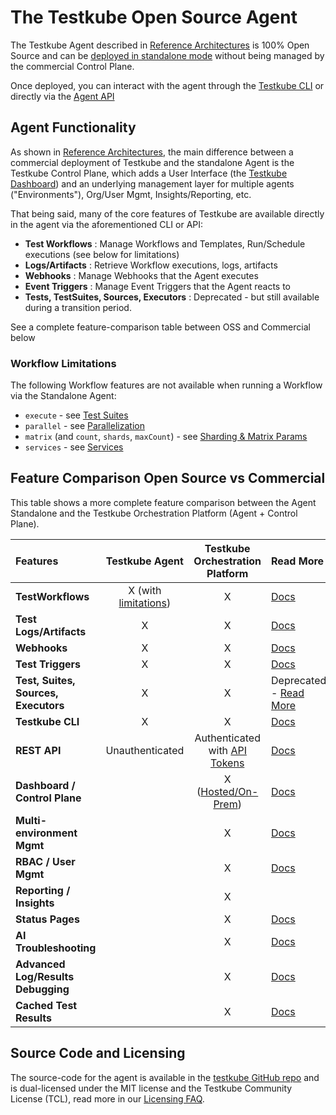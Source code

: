 # The Testkube Open Source Agent

The Testkube Agent described in [Reference Architectures](install/reference-architectures) is
100% Open Source and can be [deployed in standalone mode](install/standalone-agent) without being managed
by the commercial Control Plane.

Once deployed, you can interact with the agent through the [Testkube CLI](install/cli) or directly via the
[Agent API](/openapi/overview#agent-api)

## Agent Functionality

As shown in [Reference Architectures](install/reference-architectures), the main difference between a commercial deployment of
Testkube and the standalone Agent is the Testkube Control Plane, which adds a User Interface (the [Testkube Dashboard](testkube-dashboard-explore))
and an underlying management layer for multiple agents ("Environments"), Org/User Mgmt, Insights/Reporting, etc.

That being said, many of the core features of Testkube are available directly in the agent via the aforementioned CLI or API:

- **Test Workflows** : Manage Workflows and Templates, Run/Schedule executions (see below for limitations)
- **Logs/Artifacts** : Retrieve Workflow executions, logs, artifacts
- **Webhooks** : Manage Webhooks that the Agent executes
- **Event Triggers** : Manage Event Triggers that the Agent reacts to
- **Tests, TestSuites, Sources, Executors** : Deprecated - but still available during a transition period.

See a complete feature-comparison table between OSS and Commercial below

### Workflow Limitations

The following Workflow features are not available when running a Workflow via the Standalone Agent:

- `execute` - see [Test Suites](test-workflows-test-suites)
- `parallel` - see [Parallelization](test-workflows-parallel)
- `matrix` (and `count`, `shards`, `maxCount`) - see [Sharding & Matrix Params](test-workflows-matrix-and-sharding)
- `services` - see [Services](test-workflows-services)

## Feature Comparison Open Source vs Commercial

This table shows a more complete feature comparison between the Agent Standalone and the 
Testkube Orchestration Platform (Agent + Control Plane). 

| Features                             |                Testkube Agent                 |                              Testkube Orchestration Platform                               | Read More                                              |
|:-------------------------------------|:---------------------------------------------:|:------------------------------------------------------------------------------------------:|:-------------------------------------------------------|
| **TestWorkflows**                    | X (with [limitations](#workflow-limitations)) |                                             X                                              | [Docs](test-workflows)                                 |
| **Test Logs/Artifacts**              |                       X                       |                                             X                                              | [Docs](logs-and-artifacts)                             |
| **Webhooks**                         |                       X                       |                                             X                                              | [Docs](webhooks)                                       |
| **Test Triggers**                    |                       X                       |                                             X                                              | [Docs](triggering-overview)                            |
| **Test, Suites, Sources, Executors** |                       X                       |                                             X                                              | Deprecated - [Read More](legacy-features)              |
| **Testkube CLI**                     |                       X                       |                                             X                                              | [Docs](install/cli)                                    |
| **REST API**                         |                Unauthenticated                | Authenticated with [API Tokens](/testkube-pro/articles/organization-management#api-tokens) | [Docs](/openapi/overview)                              |
| **Dashboard / Control Plane**        |                                               |                   X  ([Hosted/On-Prem](install/reference-architectures))                   | [Docs](testkube-dashboard-explore)                     |
| **Multi-environment Mgmt**           |                                               |                                             X                                              | [Docs](/testkube-pro/articles/environment-management)  |
| **RBAC / User Mgmt**                 |                                               |                                             X                                              | [Docs](/testkube-pro/articles/organization-management) |
| **Reporting / Insights**             |                                               |                                             X                                              |                                                        |
| **Status Pages**                     |                                               |                                             X                                              | [Docs](/testkube-pro/articles/status-pages)            |
| **AI Troubleshooting**               |                                               |                                             X                                              | [Docs](/testkube-pro/articles/AI-test-insights)        |
| **Advanced Log/Results Debugging**   |                                               |                                             X                                              | [Docs](/testkube-pro/articles/log-highlighting)        |
| **Cached Test Results**              |                                               |                                             X                                              | [Docs](/testkube-pro/articles/cached-results)          |

## Source Code and Licensing

The source-code for the agent is available in the [testkube GitHub repo](https://github.com/kubeshop/testkube)
and is dual-licensed under the MIT license and the Testkube Community License (TCL),
read more in our [Licensing FAQ](testkube-licensing-FAQ).
